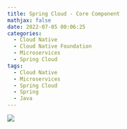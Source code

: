 ```yaml
---
title: Spring Cloud - Core Component
mathjax: false
date: 2022-07-05 00:06:25
categories:
  - Cloud Native
  - Cloud Native Foundation
  - Microservices
  - Spring Cloud
tags:
  - Cloud Native
  - Microservices
  - Spring Cloud
  - Spring
  - Java
---
```


![](https://spring-cloud-1253868755.cos.ap-guangzhou.myqcloud.com/spring-cloud-core-component.png)

<!-- more -->
